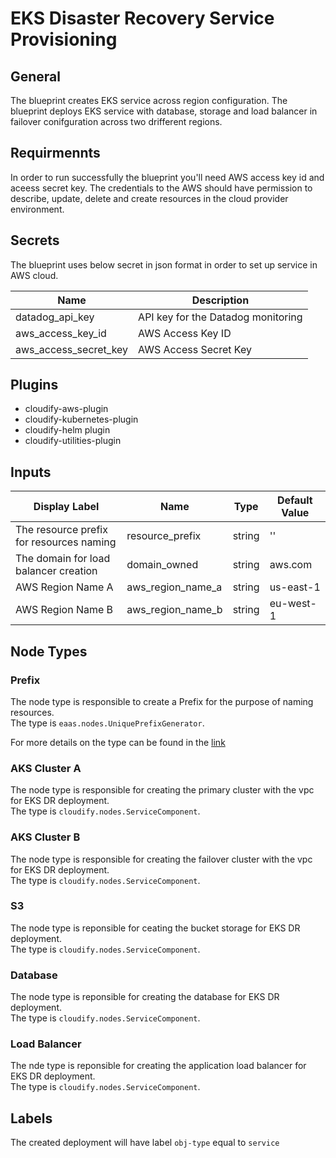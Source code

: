# EKS Disaster Recovery Service Provisioning

## General

The blueprint creates EKS service across region configuration. The blueprint deploys EKS service with database, storage and load balancer in failover conifguration across two drifferent regions. 

## Requirmennts

In order to run successfully the blueprint you'll need AWS access key id and aceess secret key. The credentials to the AWS should have permission to describe, update, delete and create resources in the cloud provider environment. 

## Secrets

The blueprint uses below secret in json format in order to set up service in AWS cloud.

| Name                  | Description                        |
| --------------------- | ---------------------------------- |
| datadog_api_key       | API key for the Datadog monitoring |
| aws_access_key_id     | AWS Access Key ID                  |
| aws_access_secret_key | AWS Access Secret Key              |

## Plugins

* cloudify-aws-plugin
* cloudify-kubernetes-plugin
* cloudify-helm plugin
* cloudify-utilities-plugin

## Inputs

| Display Label                            | Name                | Type              | Default Value                                    |
| ---------------------------------------- | ------------------- | ----------------- | ------------------------------------------------ |
| The resource prefix for resources naming | resource_prefix     | string            | ''                                               |
| The domain for load balancer creation    | domain_owned        | string            | aws.com                                          |
| AWS Region Name A                        | aws_region_name_a   | string            | us-east-1                                        |
| AWS Region Name B                        | aws_region_name_b   | string            | eu-west-1                                        |

## Node Types

### Prefix
The node type is responsible to create a Prefix for the purpose of naming resources.\
The type is `eaas.nodes.UniquePrefixGenerator`.

For more details on the type can be found in the [link](https://github.com/cloudify-community/eaas-example/blob/master/utils/custom_types.yaml)

### AKS Cluster A
The node type is responsible for creating the primary cluster with the vpc for EKS DR deployment.\
The type is `cloudify.nodes.ServiceComponent`.

### AKS Cluster B
The node type is responsible for creating the failover cluster with the vpc for EKS DR deployment.\
The type is `cloudify.nodes.ServiceComponent`.

### S3 
The node type is reponsible for ceating the bucket storage for EKS DR deployment.\
The type is `cloudify.nodes.ServiceComponent`.

### Database
The node type is reponsible for creating the database for EKS DR deployment.\
The type is `cloudify.nodes.ServiceComponent`.

### Load Balancer
The nde type is reponsible for creating the application load balancer for EKS DR deployment.\
The type is `cloudify.nodes.ServiceComponent`.

## Labels

The created deployment will have label `obj-type` equal to `service`